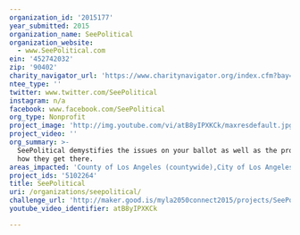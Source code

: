```yaml
---
organization_id: '2015177'
year_submitted: 2015
organization_name: SeePolitical
organization_website:
  - www.SeePolitical.com
ein: '452742032'
zip: '90402'
charity_navigator_url: 'https://www.charitynavigator.org/index.cfm?bay=search.profile&ein=452742032'
ntee_type: ''
twitter: www.twitter.com/SeePolitical
instagram: n/a
facebook: www.facebook.com/SeePolitical
org_type: Nonprofit
project_image: 'http://img.youtube.com/vi/atB8yIPXKCk/maxresdefault.jpg'
project_video: ''
org_summary: >-
  SeePolitical demystifies the issues on your ballot as well as the process of
  how they get there.
areas_impacted: 'County of Los Angeles (countywide),City of Los Angeles (citywide),LAUSD'
project_ids: '5102264'
title: SeePolitical
uri: /organizations/seepolitical/
challenge_url: 'http://maker.good.is/myla2050connect2015/projects/SeePolitical.html'
youtube_video_identifier: atB8yIPXKCk

---
```

